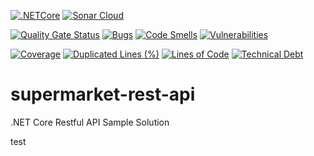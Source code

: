 [![.NETCore](https://github.com/hsnsh/supermarket-rest-api/actions/workflows/dotnet.yml/badge.svg)](https://github.com/hsnsh/supermarket-rest-api/actions/workflows/dotnet.yml)
[![Sonar Cloud](https://github.com/hsnsh/supermarket-rest-api/actions/workflows/sonar-cloud.yml/badge.svg)](https://github.com/hsnsh/supermarket-rest-api/actions/workflows/sonar-cloud.yml)

[![Quality Gate Status](https://sonarcloud.io/api/project_badges/measure?project=hsnsh_supermarket-rest-api&metric=alert_status)](https://sonarcloud.io/summary/overall?id=hsnsh_supermarket-rest-api)
[![Bugs](https://sonarcloud.io/api/project_badges/measure?project=hsnsh_supermarket-rest-api&metric=bugs)](https://sonarcloud.io/summary/overall?id=hsnsh_supermarket-rest-api)
[![Code Smells](https://sonarcloud.io/api/project_badges/measure?project=hsnsh_supermarket-rest-api&metric=code_smells)](https://sonarcloud.io/summary/overall?id=hsnsh_supermarket-rest-api)
[![Vulnerabilities](https://sonarcloud.io/api/project_badges/measure?project=hsnsh_supermarket-rest-api&metric=vulnerabilities)](https://sonarcloud.io/summary/overall?id=hsnsh_supermarket-rest-api)

[//]: # ([![Reliability Rating]&#40;https://sonarcloud.io/api/project_badges/measure?project=hsnsh_supermarket-rest-api&metric=reliability_rating&#41;]&#40;https://sonarcloud.io/summary/overall?id=hsnsh_supermarket-rest-api&#41;)

[//]: # ([![Maintainability Rating]&#40;https://sonarcloud.io/api/project_badges/measure?project=hsnsh_supermarket-rest-api&metric=sqale_rating&#41;]&#40;https://sonarcloud.io/summary/overall?id=hsnsh_supermarket-rest-api&#41;)

[//]: # ([![Security Rating]&#40;https://sonarcloud.io/api/project_badges/measure?project=hsnsh_supermarket-rest-api&metric=security_rating&#41;]&#40;https://sonarcloud.io/summary/overall?id=hsnsh_supermarket-rest-api&#41;)

[![Coverage](https://sonarcloud.io/api/project_badges/measure?project=hsnsh_supermarket-rest-api&metric=coverage)](https://sonarcloud.io/summary/overall?id=hsnsh_supermarket-rest-api)
[![Duplicated Lines (%)](https://sonarcloud.io/api/project_badges/measure?project=hsnsh_supermarket-rest-api&metric=duplicated_lines_density)](https://sonarcloud.io/summary/overall?id=hsnsh_supermarket-rest-api)
[![Lines of Code](https://sonarcloud.io/api/project_badges/measure?project=hsnsh_supermarket-rest-api&metric=ncloc)](https://sonarcloud.io/summary/overall?id=hsnsh_supermarket-rest-api)
[![Technical Debt](https://sonarcloud.io/api/project_badges/measure?project=hsnsh_supermarket-rest-api&metric=sqale_index)](https://sonarcloud.io/summary/overall?id=hsnsh_supermarket-rest-api)


# supermarket-rest-api
.NET Core Restful API Sample Solution

test
